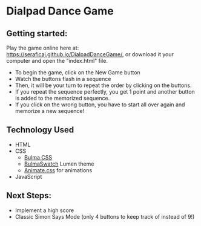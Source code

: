 # Dialpad Dance Game

## Getting started:

Play the game online here at: https://seraficaj.github.io/DialpadDanceGame/, or download it your computer and open the "index.html" file.
- To begin the game, click on the New Game button
- Watch the buttons flash in a sequence
- Then, it will be your turn to repeat the order by clicking on the buttons.
- If you repeat the sequence perfectly, you get 1 point and another button is added to the memorized sequence.
- If you click on the wrong button, you have to start all over again and memorize a new sequence!

## Technology Used
- HTML
- CSS
  - [Bulma CSS](https://bulma.io/) 
  - [BulmaSwatch](https://jenil.github.io/bulmaswatch/) Lumen theme
  - [Animate.css]([https://animate.style/) for animations
- JavaScript

## Next Steps:
- Implement a high score 
- Classic Simon Says Mode (only 4 buttons to keep track of instead of 9!)
